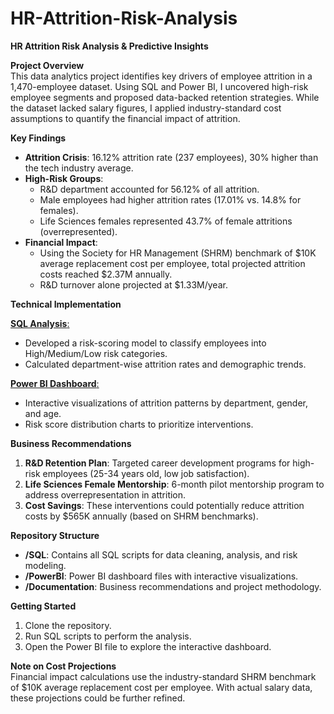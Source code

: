 # HR-Attrition-Risk-Analysis

**HR Attrition Risk Analysis & Predictive Insights**  

**Project Overview**  
This data analytics project identifies key drivers of employee attrition in a 1,470-employee dataset. Using SQL and Power BI, I uncovered high-risk employee segments and proposed data-backed retention strategies. While the dataset lacked salary figures, I applied industry-standard cost assumptions to quantify the financial impact of attrition.  

**Key Findings**  
- **Attrition Crisis**: 16.12% attrition rate (237 employees), 30% higher than the tech industry average.  
- **High-Risk Groups**:  
  - R&D department accounted for 56.12% of all attrition.  
  - Male employees had higher attrition rates (17.01% vs. 14.8% for females).  
  - Life Sciences females represented 43.7% of female attritions (overrepresented).  
- **Financial Impact**:  
  - Using the Society for HR Management (SHRM) benchmark of $10K average replacement cost per employee, total projected attrition costs reached $2.37M annually.  
  - R&D turnover alone projected at $1.33M/year.  

**Technical Implementation**  

<a href = "https://github.com/ak060204/HR-Attrition-Risk-Analysis/blob/main/HR_Attrition_Analysis_with_Risk_Model.sql">**SQL Analysis**:</a>
  - Developed a risk-scoring model to classify employees into High/Medium/Low risk categories.  
  - Calculated department-wise attrition rates and demographic trends.

<a href = "https://github.com/ak060204/HR-Attrition-Risk-Analysis/blob/main/HR_Attrition_Dashboard.pbix">**Power BI Dashboard**:</a>
  - Interactive visualizations of attrition patterns by department, gender, and age.  
  - Risk score distribution charts to prioritize interventions.  

**Business Recommendations**  
1. **R&D Retention Plan**: Targeted career development programs for high-risk employees (25-34 years old, low job satisfaction).  
2. **Life Sciences Female Mentorship**: 6-month pilot mentorship program to address overrepresentation in attrition.  
3. **Cost Savings**: These interventions could potentially reduce attrition costs by $565K annually (based on SHRM benchmarks).  

**Repository Structure**  
- **/SQL**: Contains all SQL scripts for data cleaning, analysis, and risk modeling.  
- **/PowerBI**: Power BI dashboard files with interactive visualizations.  
- **/Documentation**: Business recommendations and project methodology.  

**Getting Started**  
1. Clone the repository.  
2. Run SQL scripts to perform the analysis.  
3. Open the Power BI file to explore the interactive dashboard.  

**Note on Cost Projections**  
Financial impact calculations use the industry-standard SHRM benchmark of $10K average replacement cost per employee. With actual salary data, these projections could be further refined.  
